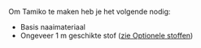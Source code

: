 Om Tamiko te maken heb je het volgende nodig:

*   Basis naaimateriaal
*   Ongeveer 1 m geschikte stof ([zie Optionele stoffen](/docs/patterns/tamiko/fabric))
